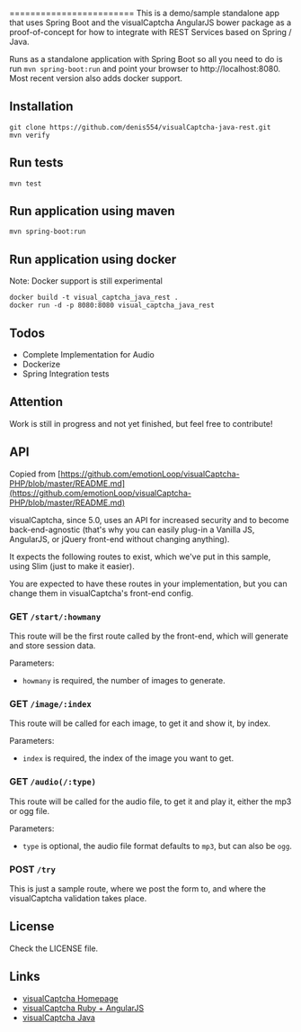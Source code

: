 ========================
This is a demo/sample standalone app that uses Spring Boot and the visualCaptcha AngularJS bower package as a proof-of-concept for how to integrate with REST Services based on Spring / Java.

Runs as a standalone application with Spring Boot so all you need to do is run `mvn spring-boot:run` and point your browser to http://localhost:8080. Most recent version also adds docker support.

## Installation

```
git clone https://github.com/denis554/visualCaptcha-java-rest.git
mvn verify
```

## Run tests

```
mvn test
```

## Run application using maven

```
mvn spring-boot:run
```

## Run application using docker

Note: Docker support is still experimental

```
docker build -t visual_captcha_java_rest .
docker run -d -p 8080:8080 visual_captcha_java_rest
```

## Todos

* Complete Implementation for Audio
* Dockerize
* Spring Integration tests

## Attention

Work is still in progress and not yet finished, but feel free to contribute!

## API

Copied from [https://github.com/emotionLoop/visualCaptcha-PHP/blob/master/README.md](https://github.com/emotionLoop/visualCaptcha-PHP/blob/master/README.md)

visualCaptcha, since 5.0, uses an API for increased security and to become back-end-agnostic (that's why you can easily plug-in a Vanilla JS, AngularJS, or jQuery front-end without changing anything).

It expects the following routes to exist, which we've put in this sample, using Slim (just to make it easier).

You are expected to have these routes in your implementation, but you can change them in visualCaptcha's front-end config.

### GET `/start/:howmany`

This route will be the first route called by the front-end, which will generate and store session data.

Parameters:

- `howmany` is required, the number of images to generate.

### GET `/image/:index`

This route will be called for each image, to get it and show it, by index.

Parameters:

- `index` is required, the index of the image you want to get.

### GET `/audio(/:type)`

This route will be called for the audio file, to get it and play it, either the mp3 or ogg file.

Parameters:

- `type` is optional, the audio file format defaults to `mp3`, but can also be `ogg`.

### POST `/try` 

This is just a sample route, where we post the form to, and where the visualCaptcha validation takes place.


## License

Check the LICENSE file.

## Links
* [visualCaptcha Homepage](http://visualcaptcha.net/)
* [visualCaptcha Ruby + AngularJS](https://github.com/emotionLoop/visualCaptcha-ruby)
* [visualCaptcha Java](https://github.com/bdotzour/visualCaptcha-java)

